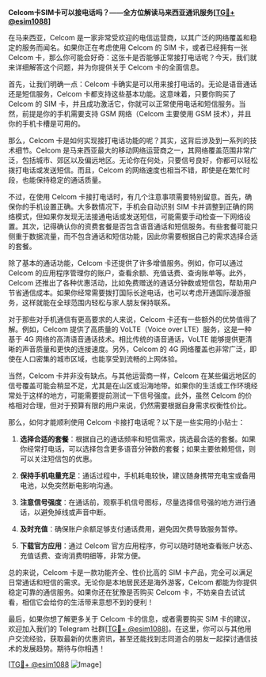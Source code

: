 **Celcom卡SIM卡可以接电话吗？——全方位解读马来西亚通讯服务[[TG💪+ @esim1088](https://t.me/s/esim1088)]**

在马来西亚，Celcom 是一家非常受欢迎的电信运营商，以其广泛的网络覆盖和稳定的服务而闻名。如果你正在考虑使用 Celcom 的 SIM 卡，或者已经拥有一张 Celcom 卡，那么你可能会好奇：这张卡是否能够正常接打电话呢？今天，我们就来详细解答这个问题，并为你提供关于 Celcom 卡的全面信息。

首先，让我们明确一点：Celcom 卡确实是可以用来接打电话的。无论是语音通话还是短信服务，Celcom 卡都支持这些基本功能。这意味着，只要你购买了 Celcom 的 SIM 卡，并且成功激活它，你就可以正常使用电话和短信服务。当然，前提是你的手机需要支持 GSM 网络（Celcom 主要使用 GSM 技术），并且你的手机卡槽是可用的。

那么，Celcom 卡是如何实现接打电话功能的呢？其实，这背后涉及到一系列的技术细节。Celcom 是马来西亚最大的移动网络运营商之一，其网络覆盖范围非常广泛，包括城市、郊区以及偏远地区。无论你在何处，只要信号良好，你都可以轻松拨打电话或发送短信。而且，Celcom 的网络速度也相当不错，即使是在繁忙时段，也能保持稳定的通话质量。

不过，在使用 Celcom 卡接打电话时，有几个注意事项需要特别留意。首先，确保你的手机设置正确。大多数情况下，手机会自动识别 SIM 卡并调整到正确的网络模式，但如果你发现无法接通电话或发送短信，可能需要手动检查一下网络设置。其次，记得确认你的资费套餐是否包含语音通话和短信服务。有些套餐可能只侧重于数据流量，而不包含通话和短信功能，因此你需要根据自己的需求选择合适的套餐。

除了基本的通话功能，Celcom 卡还提供了许多增值服务。例如，你可以通过 Celcom 的应用程序管理你的账户，查看余额、充值话费、查询账单等。此外，Celcom 还推出了各种优惠活动，比如免费赠送的通话分钟数或短信包，帮助用户节省通信成本。如果你经常需要拨打国际长途电话，也可以考虑开通国际漫游服务，这样就能在全球范围内轻松与家人朋友保持联系。

对于那些对手机通信有更高要求的人来说，Celcom 卡还有一些额外的优势值得了解。例如，Celcom 提供了高质量的 VoLTE（Voice over LTE）服务，这是一种基于 4G 网络的高清语音通话技术。相比传统的语音通话，VoLTE 能够提供更清晰的声音质量和更快的连接速度。另外，Celcom 的 4G 网络覆盖也非常广泛，即使在人口密集的城市区域，也能享受到流畅的上网体验。

当然，Celcom 卡并非没有缺点。与其他运营商一样，Celcom 在某些偏远地区的信号覆盖可能会稍显不足，尤其是在山区或沿海地带。如果你的生活或工作环境经常处于这样的地方，可能需要提前测试一下信号强度。此外，虽然 Celcom 的价格相对合理，但对于预算有限的用户来说，仍然需要根据自身需求权衡性价比。

那么，如何才能顺利使用 Celcom 卡接打电话呢？以下是一些实用的小贴士：

1. **选择合适的套餐**：根据自己的通话频率和短信需求，挑选最合适的套餐。如果你经常打电话，可以选择包含更多语音分钟数的套餐；如果主要依赖短信，则可以关注短信包的优惠。
   
2. **保持手机电量充足**：通话过程中，手机耗电较快，建议随身携带充电宝或备用电池，以免突然断电影响沟通。

3. **注意信号强度**：在通话前，观察手机信号图标，尽量选择信号强的地方进行通话，以避免掉线或声音中断。

4. **及时充值**：确保账户余额足够支付通话费用，避免因欠费导致服务暂停。

5. **下载官方应用**：通过 Celcom 官方应用程序，你可以随时随地查看账户状态、充值话费、查询消费明细等，非常方便。

总的来说，Celcom 卡是一款功能齐全、性价比高的 SIM 卡产品，完全可以满足日常通话和短信的需求。无论你是本地居民还是海外游客，Celcom 都能为你提供稳定可靠的通信服务。如果你还在犹豫是否购买 Celcom 卡，不妨亲自去试试看，相信它会给你的生活带来意想不到的便利！

最后，如果你想了解更多关于 Celcom 卡的信息，或者需要购买 SIM 卡的建议，欢迎加入我们的 Telegram 社群[[TG💪+ @esim1088](https://t.me/s/esim1088)]。在这里，你可以与其他用户交流经验，获取最新的优惠资讯，甚至还能找到志同道合的朋友一起探讨通信技术的发展趋势。期待与你相遇！

[[TG💪+ @esim1088](https://t.me/s/esim1088) ![Image](https://i.postimg.cc/4NQfJmqS/Snipaste-2025-05-13-00-14-12.png)]